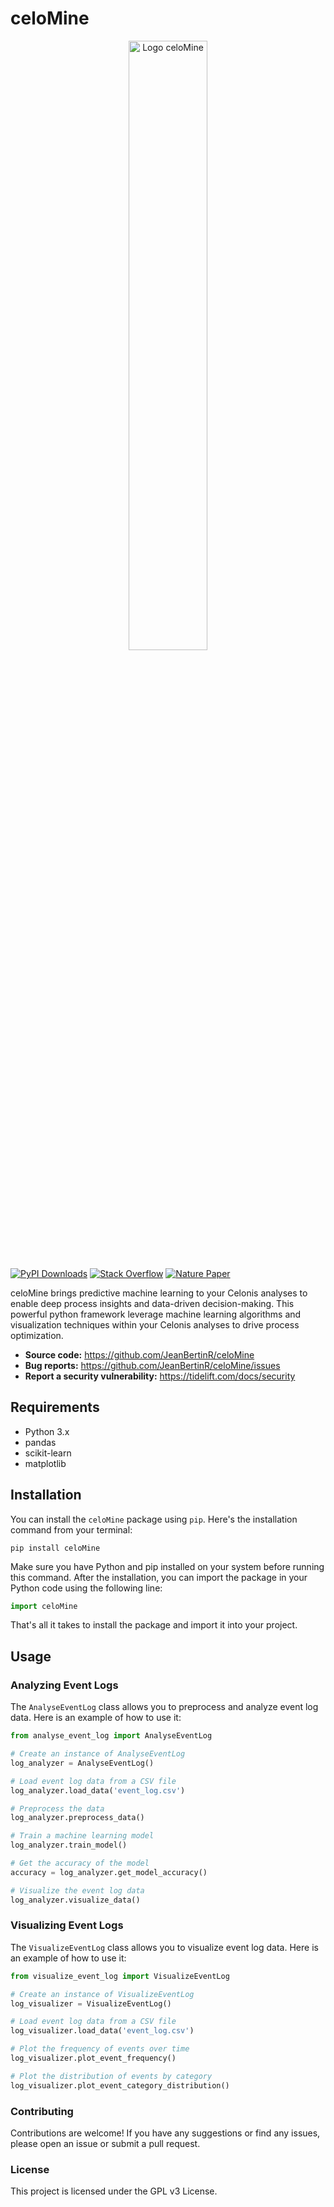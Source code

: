 # celoMine
<div align="center">
  <img src="./celoMine_logo.png" alt="Logo celoMine" width="50%">
</div>

[![PyPI Downloads](https://img.shields.io/pypi/dm/celoMine.svg?label=PyPI%20downloads)](
https://pypi.org/project/celoMine/)
[![Stack Overflow](https://img.shields.io/badge/stackoverflow-Ask%20questions-blue.svg)](
https://stackoverflow.com/questions/tagged/celomine)
[![Nature Paper](https://img.shields.io/badge/Article-Process-Mining--blue)](
https://www.journals.elsevier.com/engineering-applications-of-artificial-intelligence/forthcoming-special-issues/artificial-intelligence-for-process-mining)


celoMine brings predictive machine learning to your Celonis analyses to enable deep process insights and data-driven decision-making.
This powerful python framework leverage machine learning algorithms and visualization techniques within your Celonis analyses to drive process optimization.

- **Source code:** https://github.com/JeanBertinR/celoMine
- **Bug reports:** https://github.com/JeanBertinR/celoMine/issues
- **Report a security vulnerability:** https://tidelift.com/docs/security



## Requirements

- Python 3.x
- pandas
- scikit-learn
- matplotlib

## Installation

You can install the `celoMine` package using `pip`. Here's the installation command from your terminal:

```shell
pip install celoMine
```
Make sure you have Python and pip installed on your system before running this command.
After the installation, you can import the package in your Python code using the following line:
```python
import celoMine
```
That's all it takes to install the package and import it into your project.

## Usage

### Analyzing Event Logs

The `AnalyseEventLog` class allows you to preprocess and analyze event log data. Here is an example of how to use it:

```python
from analyse_event_log import AnalyseEventLog

# Create an instance of AnalyseEventLog
log_analyzer = AnalyseEventLog()

# Load event log data from a CSV file
log_analyzer.load_data('event_log.csv')

# Preprocess the data
log_analyzer.preprocess_data()

# Train a machine learning model
log_analyzer.train_model()

# Get the accuracy of the model
accuracy = log_analyzer.get_model_accuracy()

# Visualize the event log data
log_analyzer.visualize_data()
```

### Visualizing Event Logs
The `VisualizeEventLog` class allows you to visualize event log data. Here is an example of how to use it:

```python
from visualize_event_log import VisualizeEventLog

# Create an instance of VisualizeEventLog
log_visualizer = VisualizeEventLog()

# Load event log data from a CSV file
log_visualizer.load_data('event_log.csv')

# Plot the frequency of events over time
log_visualizer.plot_event_frequency()

# Plot the distribution of events by category
log_visualizer.plot_event_category_distribution()
```

### Contributing
Contributions are welcome! If you have any suggestions or find any issues, please open an issue or submit a pull request.

### License
This project is licensed under the GPL v3 License.